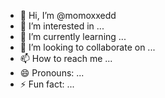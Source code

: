- 👋 Hi, I’m @momoxxedd
- 👀 I’m interested in ...
- 🌱 I’m currently learning ...
- 💞️ I’m looking to collaborate on ...
- 📫 How to reach me ...
- 😄 Pronouns: ...
- ⚡ Fun fact: ...

<!---
momoxxedd/momoxxedd is a ✨ special ✨ repository because its `README.md` (this file) appears on your GitHub profile.
You can click the Preview link to take a look at your changes.
--->

